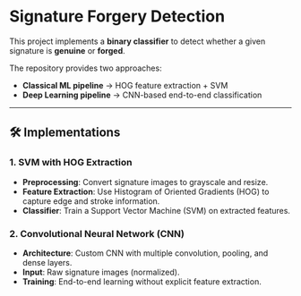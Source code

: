 # Signature Forgery Detection  

This project implements a **binary classifier** to detect whether a given signature is **genuine** or **forged**.  

The repository provides two approaches:  
- **Classical ML pipeline** → HOG feature extraction + SVM  
- **Deep Learning pipeline** → CNN-based end-to-end classification  

---

## 🛠️ Implementations  

### 1. SVM with HOG Extraction  
- **Preprocessing**: Convert signature images to grayscale and resize.  
- **Feature Extraction**: Use Histogram of Oriented Gradients (HOG) to capture edge and stroke information.  
- **Classifier**: Train a Support Vector Machine (SVM) on extracted features.  

### 2. Convolutional Neural Network (CNN)  
- **Architecture**: Custom CNN with multiple convolution, pooling, and dense layers.  
- **Input**: Raw signature images (normalized).  
- **Training**: End-to-end learning without explicit feature extraction.  
